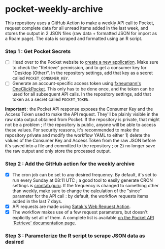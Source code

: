 # pocket-weekly-archive

This repository uses a GitHub Action to make a weekly API call to Pocket, request complete data for all unread items added in the last week, and stores the output in 2 JSON files (raw data + formatted JSON for import as a Roam page). The data is scraped and formatted using an R script.

### Step 1 : Get Pocket Secrets

 - [ ] Head over to the Pocket website to [create a new application](https://getpocket.com/developer/apps/new). Make sure to check the "Retrieve" permission, and to get a consumer key for "Desktop (Other)". In the repository settings, add that key as a secret called `POCKET_CONSUMER_KEY`. 
 - [ ] Generate an account-specific access token using [fxneumann's OneClickPocket](http://reader.fxneumann.de/plugins/oneclickpocket/auth.php). This only has to be done once, and the token can be used for all subsequent API calls. In the repository settings, add that token as a secret called `POCKET_TOKEN`.
 
**Important** : the Pocket API response exposes the Consumer Key and the Access Token used to make the API request. They'll be plainly visible in the raw data output obtained from Pocket. If the repository is private, that might not be a problem ; if the repository is public, anyone will be able to access these values. For security reasons, it's recommended to make the repository private and modify the workflow YAML to either 1) delete the values of the Consumer Key and Access Token from the raw JSON before it's saved into a file and committed to the repository ; or 2) no longer save the raw output and only store the processed output.

### Step 2 : Add the GitHub action for the weekly archive

 - [x] The cron job can be set to any desired frequency. By default, it's set to run every Sunday at 08:11 UTC ; a good tool to easily generate CRON settings is [crontab.guru](https://crontab.guru#11_8_*_*_SUN). If the frequency is changed to something other than weekly, make sure to change the calculation of the "since" parameter for the API call : by default, the workflow requests items added in the last 7 days.
 - [x] API requests are made using [Satak's Web Request Action](https://github.com/marketplace/actions/web-request-action).
 - [x] The workflow makes use of a few request parameters, but doesn't explicitly set all of them. A complete list is available [on the Pocket API 'Retrieve' documentation page](https://getpocket.com/developer/docs/v3/retrieve).

### Step 3 : Parameterize the R script to scrape JSON data as desired
